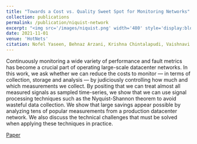 ```yaml
---
title: "Towards a Cost vs. Quality Sweet Spot for Monitoring Networks"
collection: publications
permalink: /publication/niquist-network
excerpt: "<img src='/images/niquist.png' width='480' style='display:block; margin:auto;'><br/>Continuously monitoring a wide variety of performance and fault metrics has become a crucial part of operating large-scale datacenter networks. In this work, we ask whether we can reduce the costs to monitor — in terms of collection, storage and analysis — by judiciously controlling how much and which measurements we collect. By positing that we can treat almost all measured signals as sampled time-series, we show that we can use signal processing techniques such as the Nyquist-Shannon theorem to avoid wasteful data collection. We show that large savings appear possible by analyzing tens of popular measurements from a production datacenter network. We also discuss the technical challenges that must be solved when applying these techniques in practice."
date: 2021-11-01
venue: 'HotNets'
citation: Nofel Yaseen, Behnaz Arzani, Krishna Chintalapudi, Vaishnavi Ranganathan, Felipe Vieira Frujeri, Kevin Hsieh, Daniel S. Berger, Vincent Liu, Srikanth Kandula
---
```

Continuously monitoring a wide variety of performance and fault metrics has become a crucial part of operating large-scale datacenter networks. In this work, we ask whether we can reduce the costs to monitor — in terms of collection, storage and analysis — by judiciously controlling how much and which measurements we collect. By positing that we can treat almost all measured signals as sampled time-series, we show that we can use signal processing techniques such as the Nyquist-Shannon theorem to avoid wasteful data collection. We show that large savings appear possible by analyzing tens of popular measurements from a production datacenter network. We also discuss the technical challenges that must be solved when applying these techniques in practice.

[Paper](https://www.microsoft.com/en-us/research/uploads/prod/2021/10/DSP_HotNets2021-18.pdf)

